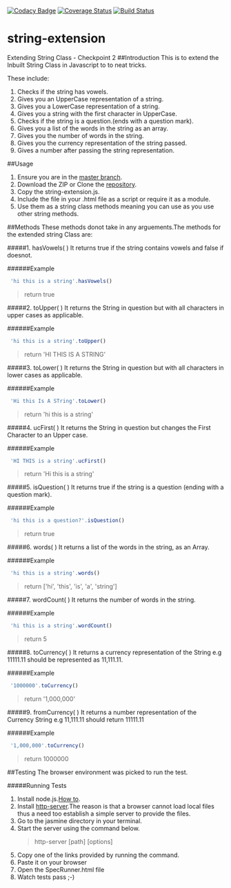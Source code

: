 [![Codacy Badge](https://api.codacy.com/project/badge/Grade/1ccc1a36744248d183de8290e1032f31)](https://www.codacy.com/app/esther-kahindi/string-extension?utm_source=github.com&amp;utm_medium=referral&amp;utm_content=andela-ekahindi/string-extension&amp;utm_campaign=Badge_Grade)
[![Coverage Status](https://coveralls.io/repos/github/andela-ekahindi/string-extension/badge.svg?branch=develop)](https://coveralls.io/github/andela-ekahindi/string-extension?branch=develop)
[![Build Status](https://travis-ci.org/andela-ekahindi/string-extension.svg?branch=develop)](https://travis-ci.org/andela-ekahindi/string-extension)

# string-extension
Extending String Class - Checkpoint 2
##Introduction
This is to extend the Inbuilt String Class in Javascript to to neat tricks.

These include:

1. Checks if the string has vowels.
2. Gives you an UpperCase representation of a string.
3. Gives you a LowerCase representation of a string.
4. Gives you a string with the first character in UpperCase.
5. Checks if the string is a question.(ends with a question mark).
6. Gives you a list of the words in the string as an array.
7. Gives you the number of words in the string.
8. Gives you the currency representation of the string passed.
9. Gives a number after passing the string representation.


##Usage
1. Ensure you are in the [master branch](https://github.com/andela-ekahindi/inverted-index/tree/master).
2. Download the ZIP or Clone the [repository](https://github.com/andela-ekahindi/inverted-index.git).
3. Copy the string-extension.js.
4. Include the file in your .html file as a script or require it as a module.
5. Use them as a string class methods meaning you can use as you use other string methods.

##Methods
These methods donot take in any arguements.The methods for the extended string Class are:


#####1. hasVowels( )
It returns true if the string contains vowels and false if doesnot.

######Example
```javascript
 'hi this is a string'.hasVowels()     
```
>  return true

#####2. toUpper( )
It returns the String in question but with all characters in upper cases as applicable.

######Example
```javascript
 'hi this is a string'.toUpper()      
```
>  return 'HI THIS IS A STRING'

#####3. toLower( )
It returns the String in question but with all characters in lower cases as applicable.

######Example
```javascript
 'Hi this Is A STring'.toLower()      
```
 >  return 'hi this is a string'

#####4. ucFirst( )
It returns the String in question but changes the First Character to an Upper case.

######Example
```javascript
 'HI THIS is a string'.ucFirst()      
```
>  return 'Hi this is a string'

#####5. isQuestion( )
It returns true if the string is a question (ending with a question mark).

######Example
```javascript
 'hi this is a question?'.isQuestion()      
```
>  return true

#####6. words( )
It returns a list of the words in the string, as an Array. 

######Example
```javascript
 'hi this is a string'.words()      
```
>   return ['hi', 'this', 'is', 'a', 'string']

#####7. wordCount( )
It returns the number of words in the string. 

######Example
```javascript
 'hi this is a string'.wordCount()     
```
>  return 5

#####8. toCurrency( )
It returns a currency representation of the String e.g 11111.11 should be represented as 11,111.11.

######Example
```javascript
 '1000000'.toCurrency()  
```
>  return '1,000,000'

#####9. fromCurrency( )
It returns a number representation of the Currency String e.g 11,111.11 should return 11111.11

######Example
```javascript
 '1,000,000'.toCurrency()
```      
>   return 1000000


##Testing
The browser environment was picked to run the test. 

#####Running Tests
1. Install node.js.[How to](https://nodejs.org/en/).
2. Install [http-server](https://github.com/indexzero/http-server).The reason is that a browser cannot load local files thus a need too establish a simple server to provide the files.
3. Go to the jasmine directory in your terminal.
4. Start the server using the command below.
    > http-server [path] [options]
5. Copy one of the links provided by running the command.
6. Paste it on your browser
7. Open the SpecRunner.html file
8. Watch tests pass ;-)
